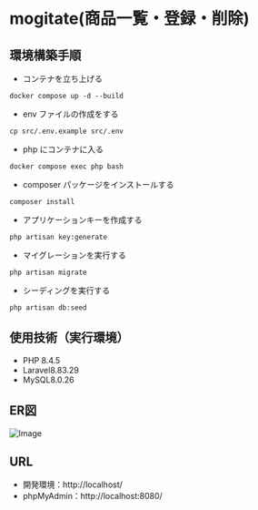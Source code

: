 # mogitate(商品一覧・登録・削除)


## 環境構築手順

-   コンテナを立ち上げる

```
docker compose up -d --build
```

-   env ファイルの作成をする

```
cp src/.env.example src/.env
```

-   php にコンテナに入る

```
docker compose exec php bash
```

-   composer パッケージをインストールする

```
composer install
```

-   アプリケーションキーを作成する

```
php artisan key:generate
```

-   マイグレーションを実行する

```
php artisan migrate
```

-   シーディングを実行する

```
php artisan db:seed
```


## 使用技術（実行環境）
-   PHP 8.4.5
-   Laravel8.83.29
-   MySQL8.0.26


## ER図
![Image](https://github.com/user-attachments/assets/34541c0b-8444-4019-a76a-aaa91614d946)

## URL

-   開発環境：http://localhost/
-   phpMyAdmin：http://localhost:8080/